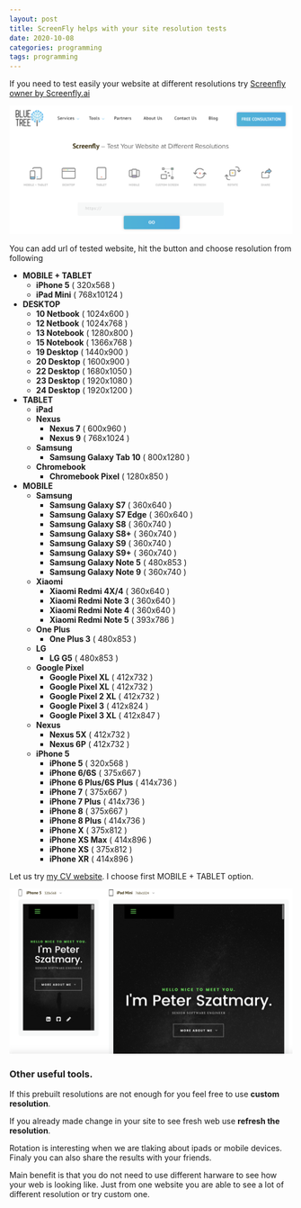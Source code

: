 ```yaml
---
layout: post
title: ScreenFly helps with your site resolution tests
date: 2020-10-08
categories: programming
tags: programming
---
```


If you need to test easily your website at different resolutions try [Screenfly owner by Screenfly.ai](https://bluetree.ai/screenfly/)

![ScreenFly](/assets/imgs/screenfly.png)

You can add url of tested website, hit the button and choose resolution from following

- **MOBILE + TABLET** 
   - **iPhone 5** ( 320x568 )
   - **iPad Mini** ( 768x10124 )
- **DESKTOP** 
   - **10 Netbook** ( 1024x600 )
   - **12 Netbook** ( 1024x768 )
   - **13 Notebook** ( 1280x800 )
   - **15 Notebook** ( 1366x768 )
   - **19 Desktop** ( 1440x900 )
   - **20 Desktop** ( 1600x900 )
   - **22 Desktop** ( 1680x1050 )
   - **23 Desktop** ( 1920x1080 )
   - **24 Desktop** ( 1920x1200 )
- **TABLET** 
   - **iPad**
   - **Nexus**
      - **Nexus 7** ( 600x960 )
      - **Nexus 9** ( 768x1024 )
   - **Samsung**
      - **Samsung Galaxy Tab 10** ( 800x1280 )
   - **Chromebook**
      - **Chromebook Pixel** ( 1280x850 )
- **MOBILE**
   - **Samsung**
      - **Samsung Galaxy S7** ( 360x640 )
      - **Samsung Galaxy S7 Edge** ( 360x640 )
      - **Samsung Galaxy S8** ( 360x740 ) 
      - **Samsung Galaxy S8+** ( 360x740 )
      - **Samsung Galaxy S9** ( 360x740 ) 
      - **Samsung Galaxy S9+** ( 360x740 )
      - **Samsung Galaxy Note 5** ( 480x853 )   
      - **Samsung Galaxy Note 9** ( 360x740 )     
   - **Xiaomi**
      - **Xiaomi Redmi 4X/4** ( 360x640 )
      - **Xiaomi Redmi Note 3** ( 360x640 )
      - **Xiaomi Redmi Note 4** ( 360x640 ) 
      - **Xiaomi Redmi Note 5** ( 393x786 )
   - **One Plus**
      - **One Plus 3** ( 480x853 )
   - **LG**
      - **LG G5** ( 480x853 )
   - **Google Pixel**
      - **Google Pixel XL** ( 412x732 )
      - **Google Pixel XL** ( 412x732 )
      - **Google Pixel 2 XL** ( 412x732 )
      - **Google Pixel 3** ( 412x824 )
      - **Google Pixel 3 XL** ( 412x847 )
   - **Nexus**
      - **Nexus 5X** ( 412x732 )
      - **Nexus 6P** ( 412x732 )
   - **iPhone 5**
      - **iPhone 5** ( 320x568 )
      - **iPhone 6/6S** ( 375x667 )
      - **iPhone 6 Plus/6S Plus** ( 414x736 )
      - **iPhone 7** ( 375x667 )
      - **iPhone 7 Plus** ( 414x736 )
      - **iPhone 8** ( 375x667 )
      - **iPhone 8 Plus** ( 414x736 )
      - **iPhone X** ( 375x812 )
      - **iPhone XS Max** ( 414x896 )
      - **iPhone XS** ( 375x812 )
      - **iPhone XR** ( 414x896 )
             
   
Let us try [my CV website](https://peterszatmary.com). I  choose first  MOBILE + TABLET option.

[![CV site tried by ScreenFly](/assets/imgs/cv-tried.png)](https://bluetree.ai/screenfly/?u=https%3A//peterszatmary.com&a=19&b=10)

### Other useful tools.

If this prebuilt resolutions are not enough for you feel free to use **custom resolution**.

If you already made change in your site to see fresh web use **refresh the resolution**.

Rotation is interesting when we are tlaking about ipads or mobile devices. 
Finaly you can also share the results with your friends.

Main benefit is that you do not need to use different harware to see how your web is looking like.
Just from one website you are able to see a lot of different resolution or try custom one.

